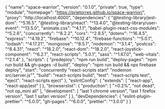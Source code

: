 {
  "name": "space-warrior",
  "version": "0.1.0",
  "private": true,
  "type": "module",
  "homepage": "https://prietorres.github.io/space-warrior/",
  "proxy": "http://localhost:4000",
  "dependencies": {
    "@testing-library/jest-dom": "^5.16.5",
    "@testing-library/react": "^13.4.0",
    "@testing-library/user-event": "^13.5.0",
    "animate.css": "^4.1.1",
    "babel-plugin-react-css-modules": "^5.2.6",
    "concurrently": "^8.2.2",
    "cors": "^2.8.5",
    "dotenv": "^16.4.5",
    "express": "^4.19.2",
    "firebase": "^10.12.4",
    "firebase-functions": "^5.0.1",
    "lodash": "^4.17.21",
    "mongoose": "^8.5.1",
    "nodemon": "^3.1.4",
    "postcss": "^8.4.31",
    "react": "^18.2.0",
    "react-dom": "^18.2.0",
    "react-joystick-component": "^6.2.1",
    "react-scripts": "5.0.1",
    "sass": "^1.67.0",
    "web-vitals": "^2.1.4"
  },
  "scripts": {
    "predeploy": "npm run build",
    "deploy-pages": "npm run build && gh-pages -d build",
    "deploy": "npm run build && npx firebase deploy",
    "start": "concurrently \"react-scripts start\" \"nodemon src/server.js\"",
    "build": "react-scripts build",
    "test": "react-scripts test",
    "eject": "react-scripts eject"
  },
  "eslintConfig": {
    "extends": [
      "react-app",
      "react-app/jest"
    ]
  },
  "browserslist": {
    "production": [
      ">0.2%",
      "not dead",
      "not op_mini all"
    ],
    "development": [
      "last 1 chrome version",
      "last 1 firefox version",
      "last 1 safari version"
    ]
  },
  "devDependencies": {
    "eslint-plugin-prettier": "^5.0.0",
    "gh-pages": "^6.0.0",
    "prettier": "^3.0.0"
  }
}
